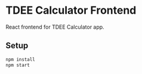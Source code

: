 # TDEE Calculator Frontend

React frontend for TDEE Calculator app.

## Setup

```bash
npm install
npm start
